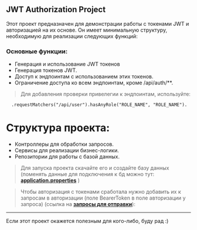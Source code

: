 ## JWT Authorization Project

Этот проект предназначен для демонстрации работы с токенами JWT и авторизацией на их основе. Он имеет минимальную структуру, необходимую для реализации следующих функций:

### Основные функции:

  *  Генерация и использование JWT токенов
  *  Генерация токенов JWT.
  *  Доступ к эндпоинтам с использованием этих токенов.
  *  Ограничение доступа ко всем эндпоинтам, кроме /api/auth/**. 
  
  > Для добавления проверки привелегии к эндпоинтам, используйте:

      .requestMatchers("/api/user").hasAnyRole("ROLE_NAME", "ROLE_NAME").

# Структура проекта:

  *  Контроллеры для обработки запросов.
  *  Сервисы для реализации бизнес-логики.
  *  Репозитории для работы с базой данных.

> Для запуска проекта скачайте его и создайте базу данных (поменять данные для подключения к бд можно тут: [**application.properties**](./src/main/resources/application.properties) )

> Чтобы авторизация с токенами сработала нужно добавить их к запросам в авторизации (поле BearerToken в поле авторизации у запроса) (ссылка на [**запросы для отправки**](./src/main/resources/postmanrequestscollection/JWT.test_requests.json)):

---

Если этот проект окажется полезным для кого-либо, буду рад :)
